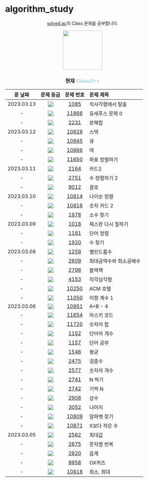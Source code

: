 # algorithm_study

<div align="center">
  <p>
    <a href="https://solved.ac/class">solved.ac</a>의 Class 문제를 공부합니다.
  </p>
  <img src="https://static.solved.ac/class/c2s.svg" height="128px" width="128px" style="pointer-events: none"/>
  <h3>현재 <span style="font-weight: 800; color: lightblue;">Class2++</span></h3>
</div>

<table align="center">
  <thead>
    <tr>
      <th>푼 날짜</th>
      <th>문제 등급</th>
      <th>문제 번호</th>
      <th align="left">문제 제목</th>
    </tr>
  </thead>
  <tbody>
    <tr>
      <td align="center">
        2023.03.13
      </td>
      <td align="center">
        <img src="https://static.solved.ac/tier_small/3.svg" height="19px" width="19px" />
      </td>
      <td align="center">
        <a href="https://www.acmicpc.net/problem/1085">1085</a>
      </td>
      <td>직사각형에서 탈출</td>
    </tr>    <tr>
      <td align="center">
        -
      </td>
      <td align="center">
        <img src="https://static.solved.ac/tier_small/7.svg" height="19px" width="19px" />
      </td>
      <td align="center">
        <a href="https://www.acmicpc.net/problem/11866">11866</a>
      </td>
      <td>요세푸스 문제 0</td>
    </tr>    <tr>
      <td align="center">
        -
      </td>
      <td align="center">
        <img src="https://static.solved.ac/tier_small/4.svg" height="19px" width="19px" />
      </td>
      <td align="center">
        <a href="https://www.acmicpc.net/problem/2231">2231</a>
      </td>
      <td>분해합</td>
    </tr>    <tr>
      <td align="center">
        2023.03.12
      </td>
      <td align="center">
        <img src="https://static.solved.ac/tier_small/7.svg" height="19px" width="19px" />
      </td>
      <td align="center">
        <a href="https://www.acmicpc.net/problem/10828">10828</a>
      </td>
      <td>스택</td>
    </tr>    <tr>
      <td align="center">
        -
      </td>
      <td align="center">
        <img src="https://static.solved.ac/tier_small/7.svg" height="19px" width="19px" />
      </td>
      <td align="center">
        <a href="https://www.acmicpc.net/problem/10845">10845</a>
      </td>
      <td>큐</td>
    </tr>    <tr>
      <td align="center">
        -
      </td>
      <td align="center">
        <img src="https://static.solved.ac/tier_small/7.svg" height="19px" width="19px" />
      </td>
      <td align="center">
        <a href="https://www.acmicpc.net/problem/10866">10866</a>
      </td>
      <td>덱</td>
    </tr>    <tr>
      <td align="center">
        -
      </td>
      <td align="center">
        <img src="https://static.solved.ac/tier_small/6.svg" height="19px" width="19px" />
      </td>
      <td align="center">
        <a href="https://www.acmicpc.net/problem/11650">11650</a>
      </td>
      <td>좌표 정렬하기</td>
    </tr>    <tr>
      <td align="center">
        2023.03.11
      </td>
      <td align="center">
        <img src="https://static.solved.ac/tier_small/7.svg" height="19px" width="19px" />
      </td>
      <td align="center">
        <a href="https://www.acmicpc.net/problem/2164">2164</a>
      </td>
      <td>카드2</td>
    </tr>    <tr>
      <td align="center">
        -
      </td>
      <td align="center">
        <img src="https://static.solved.ac/tier_small/6.svg" height="19px" width="19px" />
      </td>
      <td align="center">
        <a href="https://www.acmicpc.net/problem/2751">2751</a>
      </td>
      <td>수 정렬하기 2</td>
    </tr>    <tr>
      <td align="center">
        -
      </td>
      <td align="center">
        <img src="https://static.solved.ac/tier_small/7.svg" height="19px" width="19px" />
      </td>
      <td align="center">
        <a href="https://www.acmicpc.net/problem/9012">9012</a>
      </td>
      <td>괄호</td>
    </tr>    <tr>
      <td align="center">
        2023.03.10
      </td>
      <td align="center">
        <img src="https://static.solved.ac/tier_small/7.svg" height="19px" width="19px" />
      </td>
      <td align="center">
        <a href="https://www.acmicpc.net/problem/10814">10814</a>
      </td>
      <td>나이순 정렬</td>
    </tr>    <tr>
      <td align="center">
        -
      </td>
      <td align="center">
        <img src="https://static.solved.ac/tier_small/7.svg" height="19px" width="19px" />
      </td>
      <td align="center">
        <a href="https://www.acmicpc.net/problem/10816">10816</a>
      </td>
      <td>숫자 카드 2</td>
    </tr>    <tr>
      <td align="center">
        -
      </td>
      <td align="center">
        <img src="https://static.solved.ac/tier_small/7.svg" height="19px" width="19px" />
      </td>
      <td align="center">
        <a href="https://www.acmicpc.net/problem/1978">1978</a>
      </td>
      <td>소수 찾기</td>
    </tr>    <tr>
      <td align="center">
        2023.03.09
      </td>
      <td align="center">
        <img src="https://static.solved.ac/tier_small/7.svg" height="19px" width="19px" />
      </td>
      <td align="center">
        <a href="https://www.acmicpc.net/problem/1018">1018</a>
      </td>
      <td>체스판 다시 칠하기</td>
    </tr>    <tr>
      <td align="center">
        -
      </td>
      <td align="center">
        <img src="https://static.solved.ac/tier_small/6.svg" height="19px" width="19px" />
      </td>
      <td align="center">
        <a href="https://www.acmicpc.net/problem/1181">1181</a>
      </td>
      <td>단어 정렬</td>
    </tr>    <tr>
      <td align="center">
        -
      </td>
      <td align="center">
        <img src="https://static.solved.ac/tier_small/7.svg" height="19px" width="19px" />
      </td>
      <td align="center">
        <a href="https://www.acmicpc.net/problem/1920">1920</a>
      </td>
      <td>수 찾기</td>
    </tr>    <tr>
      <td align="center">
        2023.03.08
      </td>
      <td align="center">
        <img src="https://static.solved.ac/tier_small/5.svg" height="19px" width="19px" />
      </td>
      <td align="center">
        <a href="https://www.acmicpc.net/problem/1259">1259</a>
      </td>
      <td>팰린드롬수</td>
    </tr>    <tr>
      <td align="center">
        -
      </td>
      <td align="center">
        <img src="https://static.solved.ac/tier_small/5.svg" height="19px" width="19px" />
      </td>
      <td align="center">
        <a href="https://www.acmicpc.net/problem/2609">2609</a>
      </td>
      <td>최대공약수와 최소공배수</td>
    </tr>    <tr>
      <td align="center">
        -
      </td>
      <td align="center">
        <img src="https://static.solved.ac/tier_small/4.svg" height="19px" width="19px" />
      </td>
      <td align="center">
        <a href="https://www.acmicpc.net/problem/2798">2798</a>
      </td>
      <td>블랙잭</td>
    </tr>    <tr>
      <td align="center">
        -
      </td>
      <td align="center">
        <img src="https://static.solved.ac/tier_small/3.svg" height="19px" width="19px" />
      </td>
      <td align="center">
        <a href="https://www.acmicpc.net/problem/4153">4153</a>
      </td>
      <td>직각삼각형</td>
    </tr>    <tr>
      <td align="center">
        -
      </td>
      <td align="center">
        <img src="https://static.solved.ac/tier_small/3.svg" height="19px" width="19px" />
      </td>
      <td align="center">
        <a href="https://www.acmicpc.net/problem/10250">10250</a>
      </td>
      <td>ACM 호텔</td>
    </tr>    <tr>
      <td align="center">
        -
      </td>
      <td align="center">
        <img src="https://static.solved.ac/tier_small/5.svg" height="19px" width="19px" />
      </td>
      <td align="center">
        <a href="https://www.acmicpc.net/problem/11050">11050</a>
      </td>
      <td>이항 계수 1</td>
    </tr>    <tr>
      <td align="center">
        2023.03.06
      </td>
      <td align="center">
        <img src="https://static.solved.ac/tier_small/sprout.svg" height="19px" width="19px" />
      </td>
      <td align="center">
        <a href="https://www.acmicpc.net/problem/10951">10951</a>
      </td>
      <td>A+B - 4</td>
    </tr>    <tr>
      <td align="center">
        -
      </td>
      <td align="center">
        <img src="https://static.solved.ac/tier_small/sprout.svg" height="19px" width="19px" />
      </td>
      <td align="center">
        <a href="https://www.acmicpc.net/problem/11654">11654</a>
      </td>
      <td>아스키 코드</td>
    </tr>    <tr>
      <td align="center">
        -
      </td>
      <td align="center">
        <img src="https://static.solved.ac/tier_small/2.svg" height="19px" width="19px" />
      </td>
      <td align="center">
        <a href="https://www.acmicpc.net/problem/11720">11720</a>
      </td>
      <td>숫자의 합</td>
    </tr>    <tr>
      <td align="center">
        -
      </td>
      <td align="center">
        <img src="https://static.solved.ac/tier_small/4.svg" height="19px" width="19px" />
      </td>
      <td align="center">
        <a href="https://www.acmicpc.net/problem/1152">1152</a>
      </td>
      <td>단어의 개수</td>
    </tr>    <tr>
      <td align="center">
        -
      </td>
      <td align="center">
        <img src="https://static.solved.ac/tier_small/5.svg" height="19px" width="19px" />
      </td>
      <td align="center">
        <a href="https://www.acmicpc.net/problem/1157">1157</a>
      </td>
      <td>단어 공부</td>
    </tr>    <tr>
      <td align="center">
        -
      </td>
      <td align="center">
        <img src="https://static.solved.ac/tier_small/5.svg" height="19px" width="19px" />
      </td>
      <td align="center">
        <a href="https://www.acmicpc.net/problem/1546">1546</a>
      </td>
      <td>평균</td>
    </tr>    <tr>
      <td align="center">
        -
      </td>
      <td align="center">
        <img src="https://static.solved.ac/tier_small/sprout.svg" height="19px" width="19px" />
      </td>
      <td align="center">
        <a href="https://www.acmicpc.net/problem/2475">2475</a>
      </td>
      <td>검증수</td>
    </tr>    <tr>
      <td align="center">
        -
      </td>
      <td align="center">
        <img src="https://static.solved.ac/tier_small/4.svg" height="19px" width="19px" />
      </td>
      <td align="center">
        <a href="https://www.acmicpc.net/problem/2577">2577</a>
      </td>
      <td>숫자의 개수</td>
    </tr>    <tr>
      <td align="center">
        -
      </td>
      <td align="center">
        <img src="https://static.solved.ac/tier_small/sprout.svg" height="19px" width="19px" />
      </td>
      <td align="center">
        <a href="https://www.acmicpc.net/problem/2741">2741</a>
      </td>
      <td>N 찍기</td>
    </tr>    <tr>
      <td align="center">
        -
      </td>
      <td align="center">
        <img src="https://static.solved.ac/tier_small/2.svg" height="19px" width="19px" />
      </td>
      <td align="center">
        <a href="https://www.acmicpc.net/problem/2742">2742</a>
      </td>
      <td>기찍 N</td>
    </tr>    <tr>
      <td align="center">
        -
      </td>
      <td align="center">
        <img src="https://static.solved.ac/tier_small/4.svg" height="19px" width="19px" />
      </td>
      <td align="center">
        <a href="https://www.acmicpc.net/problem/2908">2908</a>
      </td>
      <td>상수</td>
    </tr>    <tr>
      <td align="center">
        -
      </td>
      <td align="center">
        <img src="https://static.solved.ac/tier_small/4.svg" height="19px" width="19px" />
      </td>
      <td align="center">
        <a href="https://www.acmicpc.net/problem/3052">3052</a>
      </td>
      <td>나머지</td>
    </tr>    <tr>
      <td align="center">
        -
      </td>
      <td align="center">
        <img src="https://static.solved.ac/tier_small/sprout.svg" height="19px" width="19px" />
      </td>
      <td align="center">
        <a href="https://www.acmicpc.net/problem/10809">10809</a>
      </td>
      <td>알파벳 찾기</td>
    </tr>    <tr>
      <td align="center">
        -
      </td>
      <td align="center">
        <img src="https://static.solved.ac/tier_small/sprout.svg" height="19px" width="19px" />
      </td>
      <td align="center">
        <a href="https://www.acmicpc.net/problem/10871">10871</a>
      </td>
      <td>X보다 작은 수</td>
    </tr>    <tr>
      <td align="center">
        2023.03.05
      </td>
      <td align="center">
        <img src="https://static.solved.ac/tier_small/3.svg" height="19px" width="19px" />
      </td>
      <td align="center">
        <a href="https://www.acmicpc.net/problem/2562">2562</a>
      </td>
      <td>최대값</td>
    </tr>    <tr>
      <td align="center">
        -
      </td>
      <td align="center">
        <img src="https://static.solved.ac/tier_small/4.svg" height="19px" width="19px" />
      </td>
      <td align="center">
        <a href="https://www.acmicpc.net/problem/2675">2675</a>
      </td>
      <td>문자열 반복</td>
    </tr>    <tr>
      <td align="center">
        -
      </td>
      <td align="center">
        <img src="https://static.solved.ac/tier_small/4.svg" height="19px" width="19px" />
      </td>
      <td align="center">
        <a href="https://www.acmicpc.net/problem/2920">2920</a>
      </td>
      <td>음계</td>
    </tr>    <tr>
      <td align="center">
        -
      </td>
      <td align="center">
        <img src="https://static.solved.ac/tier_small/4.svg" height="19px" width="19px" />
      </td>
      <td align="center">
        <a href="https://www.acmicpc.net/problem/8958">8958</a>
      </td>
      <td>OX퀴즈</td>
    </tr>    <tr>
      <td align="center">
        -
      </td>
      <td align="center">
        <img src="https://static.solved.ac/tier_small/3.svg" height="19px" width="19px" />
      </td>
      <td align="center">
        <a href="https://www.acmicpc.net/problem/10818">10818</a>
      </td>
      <td>최소, 최대</td>
    </tr>
  </tbody>
</table>
